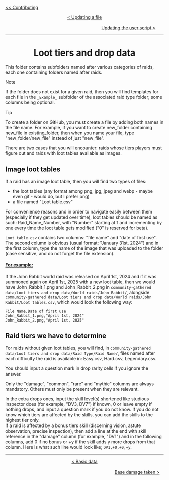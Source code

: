 <div align="left">
  
  [<< Contributing](/CONTRIBUTING.md)
  
</div>

<div align="center">
  
  [< Updating a file](updating-a-file.md)
  $~~~~~~~~~~~~~~~~~~~~~~~~~~~~~~~~~~~~~~~~~~~~~~~~~~~~~~~~~~~~~~~~~~~~~~~~~~~~~~~~~~~~~~~~~~~~~~~~~~~~~~~~~~~~~~~~~~~~~~~~~~~~~~~~~~~~~~~~~~~~~~~~~~~~~~~~~~~~~~~~~~~~~~~~~~~~~~~~~~~~~~~~~~~~~~~~~~~~~~$
  [Updating the user script >](updating-user-script.md)
  
</div>

<hr>

<div align="center">

# Loot tiers and drop data

</div>

This folder contains subfolders named after various categories of raids, each one containing folders named after raids.<br>

> [!Note]
> If the folder does not exist for a given raid, then you will find templates for each file in the `_Example_` subfolder of the associated raid type folder; some columns being optional.

> [!Tip]
> To create a folder on GitHub, you must create a file by adding both names in the file name. For example, if you want to create new_folder containing new_file in existing_folder, then when you name your file, type "new_folder/new_file" instead of just "new_file".

There are two cases that you will encounter: raids whose tiers players must figure out and raids with loot tables available as images.

## Image loot tables

If a raid has an image loot table, then you will find two types of files:
* the loot tables (any format among png, jpg, jpeg and webp - maybe even gif - would do, but I prefer png)
* a file named "Loot table.csv"

For convenience reasons and in order to navigate easily between them (especially if they get updated over time), loot tables should be named as such: Raid_Name_Number, with "Number" starting at 1 and incrementing by one every time the loot table gets modified ("0" is reserved for beta).<br>

`Loot table.csv` contains two columns: "file name" and "date of first use". The second column is obvious (usual format: "January 31st, 2024") and in the first column, type the name of the image that was uploaded to the folder (case sensitive, and do not forget the file extension).<br>

#### <ins>For example:</ins> 
If the John Rabbit world raid was released on April 1st, 2024 and if it was summoned again on April 1st, 2025 with a new loot table, then we would have John_Rabbit_1.png and John_Rabbit_2.png in `community-gathered data/Loot tiers and drop data/World raids/John Rabbit/`, alongside `community-gathered data/Loot tiers and drop data/World raids/John Rabbit/Loot tables.csv`, which would look the following way: 
```
File Name,Date of first use
John_Rabbit_1.png,"April 1st, 2024"
John_Rabbit_2.png,"April 1st, 2025"
```

## Raid tiers we have to determine

For raids without given loot tables, you will find, in `community-gathered data/Loot tiers and drop data/Raid Type/Raid Name/`, files named after each difficulty the raid is available in: Easy.csv, Hard.csv, Legendary.csv.<br>

You should input a question mark in drop rarity cells if you ignore the answer.<br>

Only the "damage", "common", "rare" and "mythic" columns are always mandatory. Others must only be present when they are relevant.<br>

In the extra drops ones, input the skill level(s) shortened like studious inspector does (for example, "DV3, DV7") if known, 0 or leave empty if nothing drops, and input a question mark if you do not know. If you do not know which tiers are affected by the skills, you can add the skills to the highest tier only.<br>
If a raid is affected by a bonus tiers skill (discerning vision, astute observation, precise inspection), then add a line at the end with skill reference in the "damage" column (for example, "DV1") and in the following columns, add 0 if no bonus or +y if the skill adds y more drops from that column. Here is what such line would look like; `DV1,+0,+0,+y`.<br>

<hr>

<div align="center">
  
  [< Basic data](basic-data-folder.md) $~~~~~~~~~~~~~~~~~~~~~~~~~~~~~~~~~~~~~~~~~~~~~~~~~~~~~~~~~~~~~~~~~~~~~~~~~~~~~~~~~~~~~~~~~~~~~~~~~~~~~~~~~~~~~~~~~~~~~~~~~~~~~~~~~~~~~~~~~~~~~~~~~~~~~~~~~~~~~~~~~~~~~~~~~~~~~~~~~~~~~~~~~~~~~~~~~~~~~~~~~~~~~~~~~~~~$
  [Base damage taken >](base-damage-taken-folder.md)
  
</div>